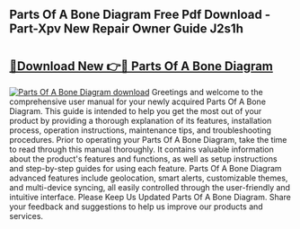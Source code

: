 ## Parts Of A Bone Diagram Free Pdf Download - Part-Xpv New Repair Owner Guide J2s1h

# <h2><a href="http://dfntiu9.blite.top/?on=Parts+Of+A+Bone+Diagram">🔗Download New 👉🔴 Parts Of A Bone Diagram</a></h2>

[![Parts Of A Bone Diagram download](https://i.imgur.com/lujVjoI.png)](http://dfntiu9.blite.top/?on=Parts+Of+A+Bone+Diagram)
Greetings and welcome to the comprehensive user manual for your newly acquired Parts Of A Bone Diagram. This guide is intended to help you get the most out of your product by providing a thorough explanation of its features, installation process, operation instructions, maintenance tips, and troubleshooting procedures. Prior to operating your Parts Of A Bone Diagram, take the time to read through this manual thoroughly. It contains valuable information about the product's features and functions, as well as setup instructions and step-by-step guides for using each feature. Parts Of A Bone Diagram advanced features include geolocation, smart alerts, customizable themes, and multi-device syncing, all easily controlled through the user-friendly and intuitive interface. Please Keep Us Updated Parts Of A Bone Diagram. Share your feedback and suggestions to help us improve our products and services.
